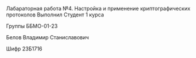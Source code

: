 Лабараторная работа №4. Настройка и применение криптографических протоколов
Выполнил Студент 1 курса

Группы ББМО-01-23

Белов Владимир Станиславович

Шифр 23Б1716
